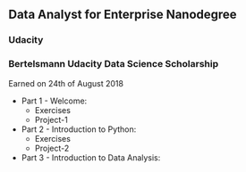 ## Data Analyst for Enterprise Nanodegree
### Udacity

### Bertelsmann Udacity Data Science Scholarship
Earned on 24th of August 2018

* Part 1 - Welcome:
    * Exercises
    * Project-1
* Part 2 - Introduction to Python:
    * Exercises
    * Project-2
* Part 3 - Introduction to Data Analysis:
